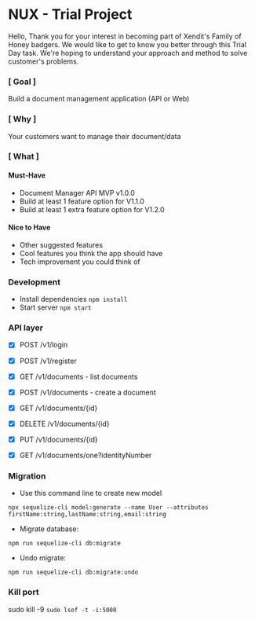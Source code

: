 # NUX - Trial Project

Hello, 
Thank you for your interest in becoming part of Xendit's Family of Honey badgers. We would like to get to know you better through this Trial Day task. We're hoping to understand your approach and method to solve customer's problems. 

### [ Goal ]
Build a document management application (API or Web)

### [ Why ]
Your customers want to manage their document/data

### [ What ]
#### Must-Have
- Document Manager API MVP v1.0.0
- Build at least 1 feature option for V1.1.0
- Build at least 1 extra feature option for V1.2.0

#### Nice to Have
- Other suggested features
- Cool features you think the app should have
- Tech improvement you could think of


### Development
- Install dependencies `npm install`
- Start server `npm start`

### API layer
- [x] POST /v1/login
- [x] POST /v1/register
- [x] GET /v1/documents - list documents
- [x] POST /v1/documents - create a document
- [x] GET /v1/documents/{id}
- [x] DELETE /v1/documents/{id}
- [x] PUT /v1/documents/{id}
- [x] GET /v1/documents/one?identityNumber


### Migration
- Use this command line to create new model

`npx sequelize-cli model:generate --name User --attributes firstName:string,lastName:string,email:string`

- Migrate database:

`npm run sequelize-cli db:migrate`

- Undo migrate:

`npm run sequelize-cli db:migrate:undo`

### Kill port
sudo kill -9 `sudo lsof -t -i:5000`
